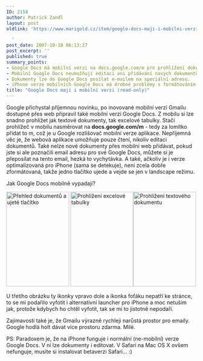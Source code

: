 ```yaml
---
ID: 2158
author: Patrick Zandl
layout: post
oldlink: 'https://www.marigold.cz/item/google-docs-maji-i-mobilni-verzi-read-only

  '
post_date: 2007-10-18 06:13:27
post_excerpt: ''
published: true
summary_points:
- Google Docs má mobilní verzi na docs.google.com/m pro prohlížení dokumentů.
- Mobilní Google Docs neumožňují editaci ani přidávání nových dokumentů.
- Dokumenty lze do Google Docs posílat e-mailem na speciální adresu.
- iPhone verze mobilních Google Docs má drobné problémy s formátováním.
title: "Google Docs mají i mobilní verzi (read-only)"
---
```


Google přichystal příjemnou novinku, po inovované mobilní verzi Gmailu dostupné přes web připravil také mobilní verzi Google Docs. Z mobilu si lze snadno prohlížet jak textové dokumenty, tak excelové tabulky. Stačí prohlížeč v mobilu nasměrovat na <strong>docs.google.com/m</strong> - tedy za lomítko přidat to m, což je u Google rozlišovač mobilní verze aplikace. Nepříjemná věc je, že webová aplikace umožňuje pouze čtení, nikoliv editaci dokumentů. Také nelze nové dokumenty přes mobilní web přidávat, pokud jste si ale poznačili email adresu pro své Google Docs, můžete si je přeposílat na tento email, hezká to vychytávka. A také, ačkoliv je i verze optimalizovaná pro iPhone (sama se detekuje), není zcela dobře zformátovaná, takže jedno tlačítko ujede a vejde se jen v landscape režimu. 

Jak Google Docs mobilně vypadají? 

<a href="http://www.marigold.cz/wp-content/IMG_9001.JPG"><img src="http://www.marigold.cz/wp-content/_IMG_9001.JPG" width="166" height="250" alt="Přehled dokumentů a ujeté tlačítko" title="Přehled dokumentů a ujeté tlačítko"  /></a>  <a href="http://www.marigold.cz/wp-content/IMG_9002.JPG"><img src="http://www.marigold.cz/wp-content/_IMG_9002.JPG" width="166" height="250" alt="Prohlížení excelové tabulky" title="Prohlížení excelové tabulky"  /></a><a href="http://www.marigold.cz/wp-content/IMG_9003.JPG"><img src="http://www.marigold.cz/wp-content/_IMG_9003.JPG" width="166" height="250" alt="Prohlížení textového dokumentu" title="Prohlížení textového dokumentu"  /></a>

U třetího obrázku ty ikonky vpravo dole a ikonka foťáku nepatří ke stránce, to se mi podařilo vyfotit i alternativní launcher pro iPhone a moc netuším jak, protože kdybych ho chtěl vyfotit, tak se mi to jistotně nepodaří. 

Zajímavostí také je, že Gmailu výrazně rychleji narůstá prostor pro emaily. Google hodlá holt dávat více prostoru zdarma. Milé. 

PS: Paradoxem je, že na iPhone funguje i normální (ne-mobilní) verze Google Docs. V ní lze dokumenty i editovat. V Safari na Mac OS X ovšem nefunguje, musíte si instalovat betaverzi Safari... :)